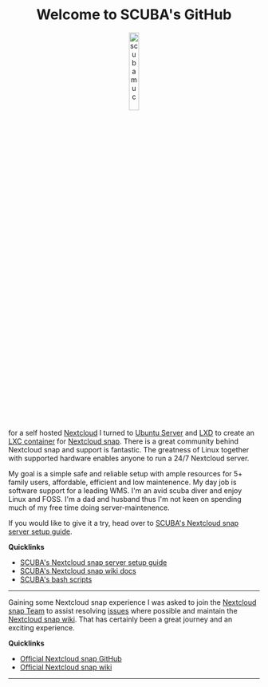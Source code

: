 <h1 align="center">Welcome to SCUBA's GitHub</h1>

<p align="center" width="100%">
    <img width="20%" src="https://avatars.githubusercontent.com/u/54933878?s=400&u=31132eb8a567528f005143a0d339174848a06df8&v=4" alt="scubamuc">
</p>

for a self hosted [Nextcloud](https://nextcloud.com/) I turned to [Ubuntu Server](https://ubuntu.com/download/server) and [LXD](https://canonical.com/lxd) to create an [LXC container](https://documentation.ubuntu.com/lxd/en/latest/explanation/lxd_lxc/) for [Nextcloud snap](https://github.com/nextcloud-snap/nextcloud-snap). There is a great community behind Nextcloud snap and support is fantastic. The greatness of Linux together with supported hardware enables anyone to run a 24/7 Nextcloud server. 

My goal is a simple safe and reliable setup with ample resources for 5+ family users, affordable, efficient and low maintenence. My day job is software support for a leading WMS. I'm an avid scuba diver and enjoy Linux and FOSS. I'm a dad and husband thus I'm not keen on spending much of my free time doing server-maintenence.

If you would like to give it a try, head over to [SCUBA's Nextcloud snap server setup guide](https://github.com/scubamuc/scubamuc.github.io).

**Quicklinks**
* [SCUBA's Nextcloud snap server setup guide](https://github.com/scubamuc/scubamuc.github.io)
* [SCUBA's Nextcloud snap wiki docs](https://github.com/scubamuc/scubamuc.github.io/tree/scubamuc/wiki-md)
* [SCUBA's bash scripts](https://github.com/scubamuc/scubamuc.github.io/tree/scubamuc/bash-scripts)

---

Gaining some Nextcloud snap experience I was asked to join the [Nextcloud snap Team](https://github.com/nextcloud-snap) to assist resolving [issues](https://github.com/nextcloud-snap/nextcloud-snap/issues) where possible and maintain the [Nextcloud snap wiki](https://github.com/nextcloud-snap/nextcloud-snap/wiki). That has certainly been a great journey and an exciting experience. 

**Quicklinks**
* [Official Nextcloud snap GitHub](https://github.com/nextcloud-snap/nextcloud-snap)
* [Official Nextcloud snap wiki](https://github.com/nextcloud-snap/nextcloud-snap/wiki)

---
